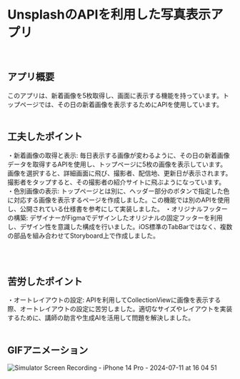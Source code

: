 # UnsplashのAPIを利用した写真表示アプリ
<br>

## アプリ概要
このアプリは、新着画像を5枚取得し、画面に表示する機能を持っています。トップページでは、その日の新着画像を表示するためにAPIを使用しています。
<br><br>

## 工夫したポイント
・新着画像の取得と表示: 毎日表示する画像が変わるように、その日の新着画像データを取得するAPIを使用し、トップページに5枚の画像を表示しています。画像を選択すると、詳細画面に飛び、撮影者、配信地、更新日が表示されます。撮影者をタップすると、その撮影者の紹介サイトに飛ぶようになっています。
・色別画像の表示: トップページとは別に、ヘッダー部分のボタンで指定した色に対応する画像を表示するページを作成しました。この機能では別のAPIを使用し、公開されている仕様書を参考にして実装しました。
・オリジナルフッターの構築: デザイナーがFigmaでデザインしたオリジナルの固定フッターを利用し、デザイン性を意識した構成を行いました。iOS標準のTabBarではなく、複数の部品を組み合わせてStoryboard上で作成しました。

<br><br>

## 苦労したポイント
・オートレイアウトの設定: APIを利用してCollectionViewに画像を表示する際、オートレイアウトの設定に苦労しました。適切なサイズやレイアウトを実装するために、講師の助言や生成AIを活用して問題を解決しました。
<br><br>

## GIFアニメーション
![Simulator Screen Recording - iPhone 14 Pro - 2024-07-11 at 16 04 51](https://github.com/tatis-good/WallpaperApp/assets/168057177/15e8ec74-fba6-4961-97d1-c9a4c4abc12a)
